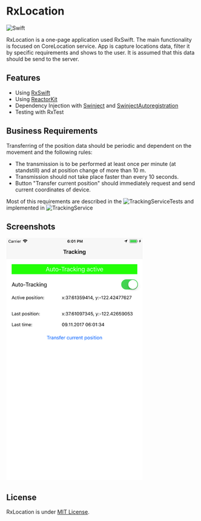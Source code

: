 RxLocation
======

![Swift](https://img.shields.io/badge/Swift-4.0-orange.svg)

RxLocation is a one-page application used RxSwift. The main functionality is focused on CoreLocation service. 
App is capture locations data, filter it by specific requirements and shows to the user. It is assumed that this data
should be send to the server.


Features
--------

* Using [RxSwift](https://github.com/ReactiveX/RxSwift)
* Using [ReactorKit](https://github.com/devxoul/ReactorKit)
* Dependency Injection with [Swinject](https://github.com/Swinject/Swinject) and [SwinjectAutoregistration](https://github.com/Swinject/SwinjectAutoregistration)
* Testing with RxTest


Business Requirements
------------

Transferring of the position data should be periodic and dependent on the movement and the following rules:
* The transmission is to be performed at least once per minute (at standstill) and at position change of more than 10 m.
* Transmission should not take place faster than every 10 seconds.
* Button "Transfer current position" should immediately request and send current coordinates of device. 

Most of this requirements are described in the ![TrackingServiceTests](RxLocationTests/Services/Tracking/TrackingServiceTests.swift)
and implemented in ![TrackingService](RxLocation/Services/Tracking/TrackingService.swift) 


Screenshots
-----------

<img src="Screens/Tracking.png" width="360">


License
-------

RxLocation is under [MIT License](LICENSE).
